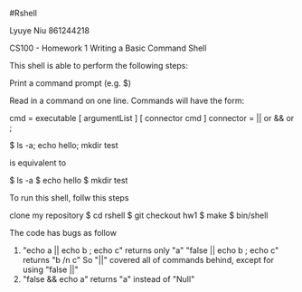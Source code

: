 #Rshell

Lyuye Niu 861244218

CS100 - Homework 1
Writing a Basic Command Shell

This shell is able to perform the following steps:

Print a command prompt (e.g. $)

Read in a command on one line. Commands will have the form:

cmd         = executable [ argumentList ] [ connector cmd ]
connector   = || or && or ;

$ ls -a; echo hello; mkdir test

is equivalent to

$ ls -a
$ echo hello
$ mkdir test

To run this shell, follw this steps

clone my repository
$ cd rshell
$ git checkout hw1
$ make
$ bin/shell


The code has bugs as follow

1. "echo a || echo b ; echo c" returns only "a"
   "false || echo b ; echo c" returns "b /n c"
   So "||" covered all of commands behind, except for using "false ||"
2. "false && echo a" returns "a" instead of "Null"
 

